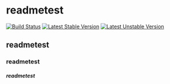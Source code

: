 # readmetest
[![Build Status](dev)](https://mouseplanner-xfs.rhcloud.com/wp-content/plugins/mpservices/index.php)
[![Latest Stable Version](dev)](https://mouseplanner-xfs.rhcloud.com/wp-content/plugins/mpservices/index.php)
[![Latest Unstable Version](1.0-dev)](https://mouseplanner-xfs.rhcloud.com/wp-content/plugins/mpservices/index.php)


## readmetest
### readmetest
##### readmetest
